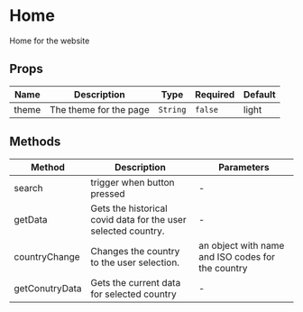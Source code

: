 # Home

Home for the website

## Props

<!-- @vuese:Home:props:start -->
|Name|Description|Type|Required|Default|
|---|---|---|---|---|
|theme|The theme for the page|`String`|`false`|light|

<!-- @vuese:Home:props:end -->


## Methods

<!-- @vuese:Home:methods:start -->
|Method|Description|Parameters|
|---|---|---|
|search|trigger when button pressed|-|
|getData|Gets the historical covid data for the user selected country.|-|
|countryChange|Changes the country to the user selection.|an object with name and ISO codes for the country|
|getConutryData|Gets the current data for selected country|-|

<!-- @vuese:Home:methods:end -->


